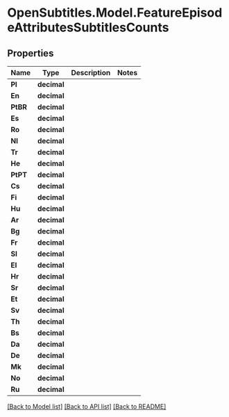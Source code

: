 
# OpenSubtitles.Model.FeatureEpisodeAttributesSubtitlesCounts

## Properties

Name | Type | Description | Notes
------------ | ------------- | ------------- | -------------
**Pl** | **decimal** |  | 
**En** | **decimal** |  | 
**PtBR** | **decimal** |  | 
**Es** | **decimal** |  | 
**Ro** | **decimal** |  | 
**Nl** | **decimal** |  | 
**Tr** | **decimal** |  | 
**He** | **decimal** |  | 
**PtPT** | **decimal** |  | 
**Cs** | **decimal** |  | 
**Fi** | **decimal** |  | 
**Hu** | **decimal** |  | 
**Ar** | **decimal** |  | 
**Bg** | **decimal** |  | 
**Fr** | **decimal** |  | 
**Sl** | **decimal** |  | 
**El** | **decimal** |  | 
**Hr** | **decimal** |  | 
**Sr** | **decimal** |  | 
**Et** | **decimal** |  | 
**Sv** | **decimal** |  | 
**Th** | **decimal** |  | 
**Bs** | **decimal** |  | 
**Da** | **decimal** |  | 
**De** | **decimal** |  | 
**Mk** | **decimal** |  | 
**No** | **decimal** |  | 
**Ru** | **decimal** |  | 

[[Back to Model list]](../README.md#documentation-for-models)
[[Back to API list]](../README.md#documentation-for-api-endpoints)
[[Back to README]](../README.md)

